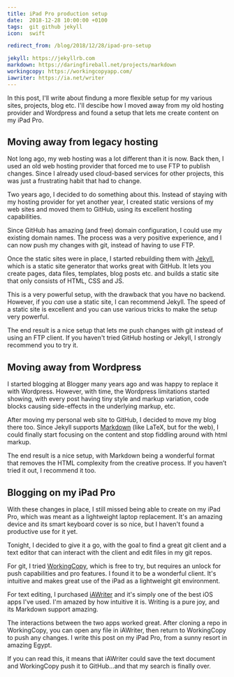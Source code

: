 ```yaml
---
title: iPad Pro production setup
date:  2018-12-28 10:00:00 +0100
tags:  git github jekyll
icon:  swift

redirect_from: /blog/2018/12/28/ipad-pro-setup

jekyll: https://jekyllrb.com
markdown: https://daringfireball.net/projects/markdown
workingcopy: https://workingcopyapp.com/
iawriter: https://ia.net/writer
---
```


In this post, I'll write about findung a more flexible setup for my various sites, projects, blog etc. I'll descibe how I moved away from my old hosting provider and Wordpress and found a setup that lets me create content on my iPad Pro.


## Moving away from legacy hosting

Not long ago, my web hosting was a lot different than it is now. Back then, I used an old web hosting provider that forced me to use FTP to publish changes. Since I already used cloud-based services for other projects, this was just a frustrating habit that had to change.

Two years ago, I decided to do something about this. Instead of staying with my hosting provider for yet another year, I created static versions of my web sites and moved them to GitHub, using its excellent hosting capabilities. 

Since GitHub has amazing (and free) domain configuration, I could use my existing domain names. The process was a very positive experience, and I can now push my changes with git, instead of having to use FTP.

Once the static sites were in place, I started rebuilding them with [Jekyll]({{page.jekyll}}), which is a static site generator that works great with GitHub. It lets you create pages, data files, templates, blog posts etc. and builds a static site that only consists of HTML, CSS and JS.

This is a very powerful setup, with the drawback that you have no backend. However, if you *can* use a static site, I can recommend Jekyll. The speed of a static site is excellent and you can use various tricks to make the setup very powerful.

The end result is a nice setup that lets me push changes with git instead of using an FTP client. If you haven't tried GitHub hosting or Jekyll, I strongly recommend you to try it.


## Moving away from Wordpress

I started blogging at Blogger many years ago and was happy to replace it with Wordpress. However, with time, the Wordpress limitations started showing, with every post having tiny style and markup variation, code blocks causing side-effects in the underlying markup, etc.

After moving my personal web site to GitHub, I decided to move my blog there too. Since Jekyll supports [Markdown]({{page.markdown}}) (like LaTeX, but for the web), I could finally start focusing on the content and stop fiddling around with html markup.

The end result is a nice setup, with Markdown being a wonderful format that removes the HTML complexity from the creative process. If you haven’t tried it out, I recommend it too.


## Blogging on my iPad Pro

With these changes in place, I still missed being able to create on my iPad Pro, which was meant as a lightweight laptop replacement. It's an amazing device and its smart keyboard cover is so nice, but I haven't found a productive use for it yet.

Tonight, I decided to give it a go, with the goal to find a great git client and a text editor that can interact with the client and edit files in my git repos. 

For git, I tried [WorkingCopy]({{page.workingcopy}}), which is free to try, but requires an unlock for push capabilities and pro features. I found it to be a wonderful client. It's intuitive and makes great use of the iPad as a lightweight git environment.

For text editing, I purchased [iAWriter]({{page.iawriter}}) and it's simply one of the best iOS apps I've used. I'm amazed by how intuitive it is. Writing is a pure joy, and its Markdown support amazing.

The interactions between the two apps worked great. After cloning a repo in WorkingCopy, you can open any file in iAWriter, then return to WorkingCopy to push any changes.  I write this post on my iPad Pro, from a sunny resort in amazing Egypt. 

If you can read this, it means that iAWriter could save the text document and WorkingCopy push it to GitHub...and that my search is finally over.
